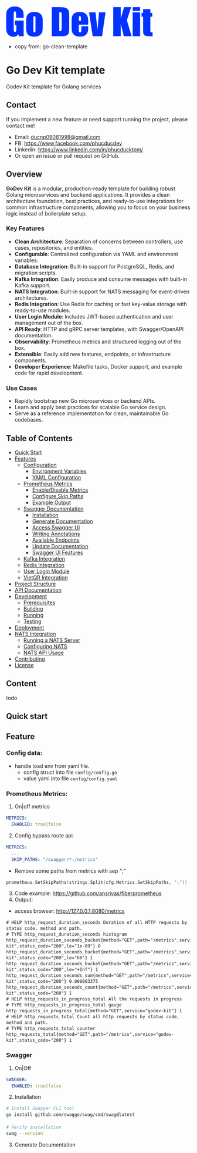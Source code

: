 ![Go Dev Kit Template](docs/img/godevkit-logo.svg)
- copy from: go-clean-template
# Go Dev Kit template

Godev Kit template for Golang services

## Contact
If you implement a new feature or need support running the project, please contact me!
- Email: ducnp09081998@gmail.com
- FB: https://www.facebook.com/phucducdev
- Linkedin: https://www.linkedin.com/in/phucducktpm/
- Or open an issue or pull request on GitHub.

## Overview

**GoDev Kit** is a modular, production-ready template for building robust Golang microservices and backend applications. It provides a clean architecture foundation, best practices, and ready-to-use integrations for common infrastructure components, allowing you to focus on your business logic instead of boilerplate setup.

### Key Features

- **Clean Architecture**: Separation of concerns between controllers, use cases, repositories, and entities.
- **Configurable**: Centralized configuration via YAML and environment variables.
- **Database Integration**: Built-in support for PostgreSQL, Redis, and migration scripts.
- **Kafka Integration**: Easily produce and consume messages with built-in Kafka support.
- **NATS Integration**: Built-in support for NATS messaging for event-driven architectures.
- **Redis Integration**: Use Redis for caching or fast key-value storage with ready-to-use modules.
- **User Login Module**: Includes JWT-based authentication and user management out of the box.
- **API Ready**: HTTP and gRPC server templates, with Swagger/OpenAPI documentation.
- **Observability**: Prometheus metrics and structured logging out of the box.
- **Extensible**: Easily add new features, endpoints, or infrastructure components.
- **Developer Experience**: Makefile tasks, Docker support, and example code for rapid development.

### Use Cases

- Rapidly bootstrap new Go microservices or backend APIs.
- Learn and apply best practices for scalable Go service design.
- Serve as a reference implementation for clean, maintainable Go codebases.

## Table of Contents
- [Quick Start](#quick-start)
- [Features](#features)
  - [Configuration](#configuration)
    - [Environment Variables](#environment-variables)
    - [YAML Configuration](#yaml-configuration)
  - [Prometheus Metrics](#prometheus-metrics)
    - [Enable/Disable Metrics](#enable-disable-metrics)
    - [Configure Skip Paths](#configure-skip-paths)
    - [Example Output](#example-output)
  - [Swagger Documentation](#swagger)
    - [Installation](#installation)
    - [Generate Documentation](#generate-documentation)
    - [Access Swagger UI](#access-swagger-ui)
    - [Writing Annotations](#writing-swagger-annotations)
    - [Available Endpoints](#available-endpoints)
    - [Update Documentation](#update-documentation)
    - [Swagger UI Features](#swagger-ui-features)
  - [Kafka Integration](#kafka-integration)
  - [Redis Integration](#redis-integration)
  - [User Login Module](#user-login-module)
  - [VietQR Integration](#vietqr-integration)
- [Project Structure](#project-structure)
- [API Documentation](#api-documentation)
- [Development](#development)
  - [Prerequisites](#prerequisites)
  - [Building](#building)
  - [Running](#running)
  - [Testing](#testing)
- [Deployment](#deployment)
- [NATS Integration](#nats-integration)
  - [Running a NATS Server](#running-a-nats-server)
  - [Configuring NATS](#configuring-nats)
  - [NATS API Usage](#nats-api-usage)
- [Contributing](#contributing)
- [License](#license)

## Content

todo

## Quick start

## Feature
### Config data: 
- handle load env from yaml file.
  - config struct into file `config/config.go`
  - value yaml into file `config/config.yaml`

### Prometheus Metrics:
1. On|off metrics
```yaml
METRICS:
  ENABLED: true|false
```
2. Config bypass route api.
```yaml
METRICS:
  ...
  SKIP_PATHS: "/swagger/*;/metrics"
```
- Remove some paths from metrics with sep ";"
```go
prometheus.SetSkipPaths(strings.Split(cfg.Metrics.SetSkipPaths, ";"))
```
3. Code example: https://github.com/ansrivas/fiberprometheus
4. Output: 
- access browser: http://127.0.0.1:8080/metrics
```text
# HELP http_request_duration_seconds Duration of all HTTP requests by status code, method and path.
# TYPE http_request_duration_seconds histogram
http_request_duration_seconds_bucket{method="GET",path="/metrics",service="godev-kit",status_code="200",le="1e-09"} 0
http_request_duration_seconds_bucket{method="GET",path="/metrics",service="godev-kit",status_code="200",le="60"} 1
http_request_duration_seconds_bucket{method="GET",path="/metrics",service="godev-kit",status_code="200",le="+Inf"} 1
http_request_duration_seconds_sum{method="GET",path="/metrics",service="godev-kit",status_code="200"} 0.000803375
http_request_duration_seconds_count{method="GET",path="/metrics",service="godev-kit",status_code="200"} 1
# HELP http_requests_in_progress_total All the requests in progress
# TYPE http_requests_in_progress_total gauge
http_requests_in_progress_total{method="GET",service="godev-kit"} 1
# HELP http_requests_total Count all http requests by status code, method and path.
# TYPE http_requests_total counter
http_requests_total{method="GET",path="/metrics",service="godev-kit",status_code="200"} 1
```

### Swagger
1. On|Off
```yaml
SWAGGER:
  ENABLED: true|false
```

2. Installation
```bash
# Install Swagger CLI tool
go install github.com/swaggo/swag/cmd/swag@latest

# Verify installation
swag --version
```

3. Generate Documentation
```
